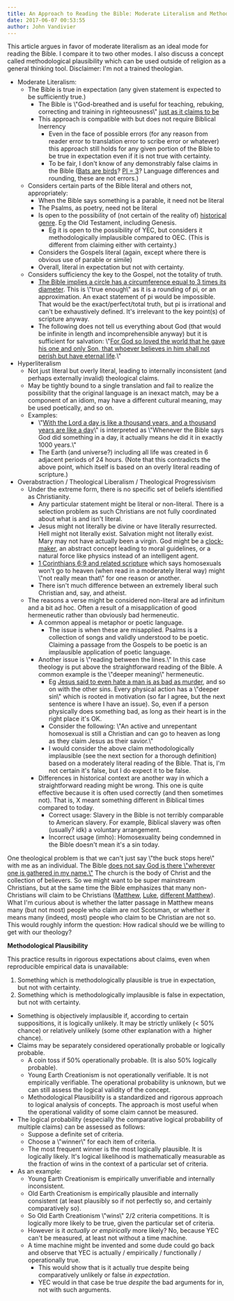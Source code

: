 ```yaml
---
title: An Approach to Reading the Bible: Moderate Literalism and Methodological Plausibility
date: 2017-06-07 00:53:55
author: John Vandivier
---
```




This article argues in favor of moderate literalism as an ideal mode for reading the Bible. I compare it to two other modes. I also discuss a concept called methodological plausibility which can be used outside of religion as a general thinking tool. Disclaimer: I'm not a trained theologian.
<ul>
 	<li>Moderate Literalism:
<ul>
 	<li>The Bible is true in expectation (any given statement is expected to be sufficiently true.)
<ul>
 	<li>The Bible is \"God-breathed and is useful for teaching, rebuking, correcting and training in righteousness\" <a href=\"http://biblehub.com/2_timothy/3-16.htm\">just as it claims to be</a></li>
 	<li>This approach is compatible with but does not require Biblical Inerrency
<ul>
 	<li>Even in the face of possible errors (for any reason from reader error to translation error to scribe error or whatever) this approach still holds for any given portion of the Bible to be <span style=\"text-decoration: underline;\">true in expectation</span> even if it is not <span style=\"text-decoration: underline;\">true with certainty</span>.</li>
 	<li>To be fair, I don't know of any demonstrably false claims in the Bible (<a href=\"https://www.biblegateway.com/passage/?search=Leviticus+11%3A13-19\">Bats are birds</a>? <a href=\"http://biblehub.com/1_kings/7-23.htm\">PI = 3</a>? Language differences and rounding, these are not errors.)</li>
</ul>
</li>
</ul>
</li>
 	<li>Considers certain parts of the Bible literal and others not, appropriately:
<ul>
 	<li>When the Bible says something is a parable, it need not be literal</li>
 	<li>The Psalms, as poetry, need not be literal</li>
 	<li>Is open to the possibility of (not certain of the reality of) <a href=\"https://en.wikipedia.org/w/index.php?title=Biblical_genre&amp;oldid=769177897\">historical genre</a>. Eg the Old Testament, including Genesis.
<ul>
 	<li>Eg it is open to the possibility of YEC, but considers it methodologically implausible compared to OEC. (This is different from claiming either with certainty.)</li>
</ul>
</li>
 	<li>Considers the Gospels literal (again, except where there is obvious use of parable or simile)</li>
 	<li>Overall, literal in expectation but not with certainty.</li>
</ul>
</li>
 	<li>Considers sufficiency the key to the Gospel, not the totality of truth.
<ul>
 	<li><a href=\"http://biblehub.com/1_kings/7-23.htm\">The Bible implies a circle has a circumference equal to 3 times its diameter</a>. This is \"true enough\" as it is a rounding of pi, or an approximation. An exact statement of pi would be impossible. That would be the exact/perfect/total truth, but pi is irrational and can't be exhaustively defined. It's irrelevant to the key point(s) of scripture anyway.</li>
 	<li>The following does not tell us everything about God (that would be infinite in length and incomprehensible anyway) but it is sufficient for salvation: \"<a href=\"http://biblehub.com/john/3-16.htm\">For God so loved the world that he gave his one and only Son, that whoever believes in him shall not perish but have eternal life</a>.\"</li>
</ul>
</li>
</ul>
</li>
 	<li>Hyperliteralism
<ul>
 	<li>Not just literal but overly literal, leading to internally inconsistent (and perhaps externally invalid) theological claims.</li>
 	<li>May be tightly bound to a single translation and fail to realize the possibility that the original language is an inexact match, may be a component of an idiom, may have a different cultural meaning, may be used poetically, and so on.</li>
 	<li>Examples:
<ul>
 	<li>\"<a href=\"http://creation.com/2-peter-38-one-day-is-like-a-thousand-years\">With the Lord a day is like a thousand years, and a thousand years are like a day</a>\" is interpreted as \"Whenever the Bible says God did something in a day, it actually means he did it in exactly 1000 years.\"</li>
 	<li>The Earth (and universe?) including all life was created in 6 adjacent periods of 24 hours. (Note that this contradicts the above point, which itself is based on an overly literal reading of scripture.)</li>
</ul>
</li>
</ul>
</li>
 	<li>Overabstraction / Theological Liberalism / Theological Progressivism
<ul>
 	<li>Under the extreme form, there is no specific set of beliefs identified as Christianity.
<ul>
 	<li>Any particular statement might be literal or non-literal. There is a selection problem as such Christians are not fully coordinated about what is and isn't literal.</li>
 	<li>Jesus might not literally be divine or have literally resurrected. Hell might not literally exist. Salvation might not literally exist. Mary may not have actually been a virgin. God might be a <a href=\"https://en.wikipedia.org/wiki/Deism\">clock-maker</a>, an abstract concept leading to moral guidelines, or a natural force like physics instead of an intelligent agent.</li>
 	<li><a href=\"https://www.esv.org/Revelation+22:15;1+Corinthians+6:9-10;Galatians+5:19-21;Ephesians+5:5;1+Timothy+1:9;Hebrews+12:14/\">1 Corinthians 6:9 and related scripture</a> which says homosexuals won't go to heaven (when read in a moderately literal way) might \"not really mean that\" for one reason or another.</li>
 	<li>There isn't much difference between an extremely liberal such Christian and, say, and atheist.</li>
</ul>
</li>
 	<li>The reasons a verse might be considered non-literal are ad infinitum and a bit ad hoc. Often a result of a misapplication of good hermeneutic rather than obviously bad hermeneutic.
<ul>
 	<li>A common appeal is metaphor or poetic language.
<ul>
 	<li>The issue is when these are misapplied. Psalms is a collection of songs and validly understood to be poetic. Claiming a passage from the Gospels to be poetic is an implausible application of poetic language.</li>
</ul>
</li>
 	<li>Another issue is \"reading between the lines.\" In this case theology is put above the straightforward reading of the Bible. A common example is the \"deeper meaning\" hermeneutic.
<ul>
 	<li>Eg <a href=\"http://biblehub.com/1_john/3-15.htm\">Jesus said to even hate a man is as bad as murder</a>, and so on with the other sins. Every physical action has a \"deeper sin\" which is rooted in motivation (so far I agree, but the next sentence is where I have an issue). So, even if a person physically does something bad, as long as their heart is in the right place it's OK.</li>
 	<li>Consider the following: \"An active and unrepentant homosexual is still a Christian and can go to heaven as long as they claim Jesus as their savior.\"</li>
 	<li>I would consider the above claim methodologically implausible (see the next section for a thorough definition) based on a moderately literal reading of the Bible. That is, I'm not certain it's false, but I do expect it to be false.</li>
</ul>
</li>
 	<li>Differences in historical context are another way in which a straightforward reading might be wrong. This one is quite effective because it is often used correctly (and then sometimes not). That is, X meant something different in Biblical times compared to today.
<ul>
 	<li>Correct usage: Slavery in the Bible is not terribly comparable to American slavery. For example, Biblical slavery was often (usually? idk) a voluntary arrangement.</li>
 	<li>Incorrect usage (imho): Homosexuality being condemned in the Bible doesn't mean it's a sin today.</li>
</ul>
</li>
</ul>
</li>
</ul>
</li>
</ul>
One theological problem is that we can't just say \"the buck stops here\" with me as an individual. The Bible <a href=\"http://biblehub.com/matthew/18-20.htm\">does not say God is there \"wherever one is gathered in my name.\"</a> The church is the body of Christ and the collection of believers. So we might want to be super mainstream Christians, but at the same time the Bible emphasizes that many non-Christians will claim to be Christians (<a href=\"https://www.biblegateway.com/passage/?search=Matthew+7%3A21-23&amp;version=NIV\">Matthew</a>, <a href=\"http://biblehub.com/luke/13-24.htm\">Luke</a>, <a href=\"https://www.biblegateway.com/passage/?search=Matthew+7%3A13-14&amp;version=NIV\">different Matthew</a>). What I'm curious about is whether the latter passage in Matthew means many (but not most) people who claim are not Scotsman, or whether it means many (indeed, most) people who claim to be Christian are not so. This would roughly inform the question: How radical should we be willing to get with our theology?

<strong>Methodological Plausibility</strong>

This practice results in rigorous expectations about claims, even when reproducible empirical data is unavailable:
<ol>
 	<li>Something which is methodologically plausible is true in expectation, but not with certainty.</li>
 	<li>Something which is methodologically implausible is false in expectation, but not with certainty.</li>
</ol>
<ul>
 	<li>Something is objectively implausible if, according to certain suppositions, it is logically unlikely. It may be strictly unlikely (&lt; 50% chance) or relatively unlikely (some other explanation with a  higher chance).</li>
 	<li>Claims may be separately considered operationally probable or logically probable.
<ul>
 	<li>A coin toss if 50% operationally probable. (It is also 50% logically probable).</li>
 	<li>Young Earth Creationism is not operationally verifiable. It is not empirically verifiable. The operational probability is unknown, but we can still assess the logical validity of the concept.</li>
 	<li>Methodological Plausibility is a standardized and rigorous approach to logical analysis of concepts. The approach is most useful when the operational validity of some claim cannot be measured.</li>
</ul>
</li>
 	<li>The logical probability (especially the comparative logical probability of multiple claims) can be assessed as follows:
<ul>
 	<li>Suppose a definite set of criteria.</li>
 	<li>Choose a \"winner\" for each item of criteria.</li>
 	<li>The most frequent winner is the most logically plausible. It is logically likely. It's logical likelihood is mathematically measurable as the fraction of wins in the context of a particular set of criteria.</li>
</ul>
</li>
 	<li>As an example:
<ul>
 	<li>Young Earth Creationism is empirically unverifiable and internally inconsistent.</li>
 	<li>Old Earth Creationism is empirically plausible and internally consistent (at least plausibly so if not perfectly so, and certainly comparatively so).</li>
 	<li>So Old Earth Creationism \"wins\" 2/2 criteria competitions. It is logically more likely to be true, given the particular set of criteria.</li>
 	<li>However is it <em>actually or empirically</em> more likely? No, because YEC can't be measured, at least not without a time machine.</li>
 	<li>A time machine might be invented and some dude could go back and observe that YEC is actually / empirically / functionally / operationally true.
<ul>
 	<li>This would show that is it actually true despite being comparatively unlikely or false <em>in expectation</em>.</li>
 	<li>YEC would in that case be true <em>despite</em> the bad arguments for in, not with such arguments.</li>
</ul>
</li>
</ul>
</li>
</ul>